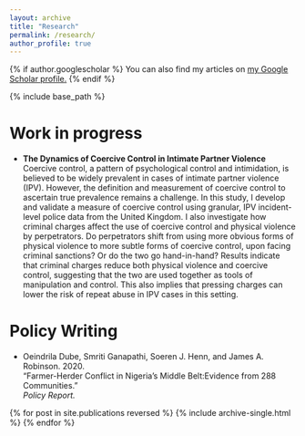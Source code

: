 ```yaml
---
layout: archive
title: "Research"
permalink: /research/
author_profile: true
---
```




{% if author.googlescholar %}
  You can also find my articles on <u><a href="{{author.googlescholar}}">my Google Scholar profile</a>.</u>
{% endif %}

{% include base_path %}

Work in progress
======

* <strong> The Dynamics of Coercive Control in Intimate Partner Violence </strong> \
  Coercive control, a pattern of psychological control and intimidation, is believed to be widely prevalent in cases of intimate partner violence (IPV). However,     the definition and measurement of coercive control to ascertain true prevalence remains a challenge. In this study, I develop and validate a measure of coercive    control using granular, IPV incident-level police data from the United Kingdom. I also investigate how criminal charges affect the use of coercive control and      physical violence by perpetrators. Do perpetrators shift from using more obvious forms of physical violence to more subtle forms of coercive control, upon          facing criminal sanctions? Or do the two go hand-in-hand? Results indicate that criminal charges reduce both physical violence and coercive control, suggesting     that the two are used together as tools of manipulation and control. This also implies that pressing charges can lower the risk of repeat abuse in IPV cases in     this setting.

Policy Writing
======

* Oeindrila Dube, Smriti Ganapathi, Soeren J. Henn, and James A. Robinson. 2020. \
  &ldquo;Farmer-Herder Conflict in Nigeria&rsquo;s Middle Belt:Evidence from 288 Communities.&rdquo; \
  <i> Policy Report. </i>

{% for post in site.publications reversed %}
  {% include archive-single.html %}
{% endfor %}
